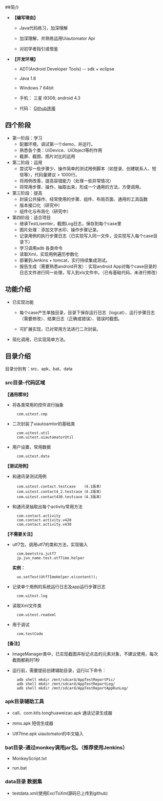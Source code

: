 
##简介

* **【编写理由】**

    * Java代码练习，加深理解
    
    * 加深理解，并熟练运用Uiautomator Api
    
    * 对初学者指引或借鉴

* **【开发环境】**
   
    * ADT(Android Developer Tools) -- sdk + eclipse
    
    * Java 1.8
   
    * Windows 7 64bit

    * 手机： 三星 i9308; android 4.3
    
    * 代码： [Github连接](https://github.com/hi-cbh/ContactUITest.git)

## 四个阶段

* 第一阶段：学习
    * 配置环境，调试第一个demo，并运行。
    * 熟悉各个类：UiDevice、UiObject等的作用
    * 截屏、截图、图片对比的运用
* 第二阶段：运用
    * 尝试写一些步骤少、操作简单的测试用例脚本（如登录、创建联系人、短信等），代码量建议 > 1000行。
    * 将用例改善，提高容错能力（处理一些异常情况）
    * 将常用步骤、操作，抽取出来，形成一个通用的方法，方便调用。
* 第三阶段：提高
    * 封装公共操作、经常使用的步骤、组件、布局页面、通用的工具函数
    * 版本接口化（研究中）
    * 组件化与布局化（研究中）
* 第四阶段：适合项目
    * 继承TestLisenter，截图Log日志，保存到每个case里
    * 图片处理：添加文字水印、操作步骤记录。
    * 记录用例的执行步骤日志（已实现写入同一文件，没实现写入每个case目录下）
    * 学习调用adb 各类命令
    * 读取Xml，实现用例遍历参数化
    * 部署到Jenkins + tomcat，实行持续集成测试。
    * 报告生成（需要熟悉android开发）：实现android App对每个case目录的日志文件进行同一处理，写入到xls文件中。（已有基础代码，未进行修改）

## 功能介绍

* 已实现功能

    * 每个case产生单独目录，目录下保存运行日志（logcat）、运行步骤日志（需要修改）、结果日志（正确或错误）、错误时截图。
        
    * 可扩展实现，已对常用方法进行二次封装。

* 简化调用，已实现简单方法。


## 目录介绍

目录分别有：src、apk、bat、data


### src目录-代码区域

**【通用模块】**

* 将各类常用的控件进行抽象
	
		com.uitest.cmp
	
* 二次封装了uiautoamtor的基础类
	
		com.uitest.util
		com.uitest.uiautomatorUtil
	
* 用户设置，常用数据
	
		com.uitest.data

	
**【测试用例】**

* 和通讯录测试用例

		com.uitest.contact.testcase   （4.1版本）
		com.uitest.contact4_2.testcase（4.2版本）
		com.uitest.contact430.testcase（4.3版本）

* 和通讯录抽取出每个activity常用方法
		
		com.contact.activity
        com.contact.activity.v420
        com.contact.activity.v430

	
**【不需要关注】**

* utf7包，调用utf7的类和方法，实现输入

		com.beetstra.jutf7
		jp.jun_name.test.utf7ime.helper

	**实例：**
	
		uo.setText(Utf7ImeHelper.e(content));

* 记录单个用例的系统运行日志及app运行步骤日志	

		com.uitest.log

		
* 读取Xml文件类

        com.uitest.readxml
        
* 用于调试

		com.testCode

**【备注】**

* ImageManager类中，已实现截图并标记点击的元素对象，不建议使用，每次截图都耗时1秒
* 运行前，需要提前创建辅助目录，运行以下命令：

        adb shell mkdir /mnt/sdcard/AppTestReportPic/
        adb shell mkdir /mnt/sdcard/AppTestReportLog/
        adb shell mkdir /mnt/sdcard/AppTestReportAppRunLog/


### apk目录辅助工具

* call、com.ktls.tonghuaweizao.apk 通话记录生成器

* mms.apk 短信生成器

* Utf7Ime.apk uiautomator的中文输入

### bat目录-通过monkey调用jar包。（推荐使用Jenkins）

* MonkeyScript.txt

* run.bat


### data目录 数据集

* testdata.xml(使用ExclToXml源码已上传到github)

